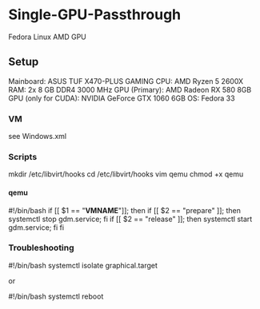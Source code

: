 # Single-GPU-Passthrough
Fedora Linux AMD GPU

## Setup
Mainboard: ASUS TUF X470-PLUS GAMING
CPU: AMD Ryzen 5 2600X
RAM: 2x 8 GB DDR4 3000 MHz
GPU (Primary): AMD Radeon RX 580 8GB
GPU (only for CUDA): NVIDIA GeForce GTX 1060 6GB
OS: Fedora 33

### VM
see Windows.xml

### Scripts
mkdir /etc/libvirt/hooks
cd /etc/libvirt/hooks
vim qemu
chmod +x qemu

#### qemu
#!/bin/bash
if [[ $1 == "__VMNAME__"]]; then
  if [[ $2 == "prepare" ]]; then
    systemctl stop gdm.service;
  fi
  if [[ $2 == "release" ]]; then
    systemctl start gdm.service;
  fi
fi

### Troubleshooting
#!/bin/bash
systemctl isolate graphical.target

or

#!/bin/bash
systemctl reboot

